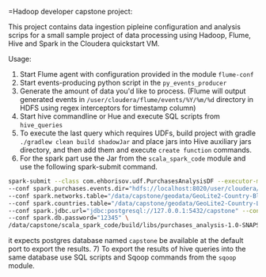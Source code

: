 =Hadoop developer capstone project:

This project contains data ingestion pipleine configuration and analysis scrips for a small sample project
of data processing using Hadoop, Flume, Hive and Spark in the Cloudera quickstart VM.

Usage:

1) Start Flume agent with configuration provided in the module `flume-conf`
2) Start events-producing python script in the `py_events_producer`
3) Generate the amount of data you'd like to process. (Flume will output generated events in
 `/user/cloudera/flume/events/%Y/%m/%d` directory in HDFS using regex interceptors for timestamp column)
4) Start hive commandline or Hue and execute SQL scripts from `hive_queries`
5) To execute the last query which requires UDFs, build project with gradle `./gradlew clean build shadowJar`
and place jars into Hive auxiliary jars directory, and then add them and execute `create function` commands.
6) For the spark part use the Jar from the `scala_spark_code` module and use the following spark-submit command.
```bash
spark-submit --class com.ehborisov.udf.PurchasesAnalysisDF --executor-memory 512m --driver-memory 512m  \
--conf spark.purchases.events.dir="hdfs://localhost:8020/user/cloudera/flume/events/year=2019/month=04/day={04,05,06,07,08,09,10}/" \
--conf spark.networks.table="/data/capstone/geodata/GeoLite2-Country-Blocks-IPv4.csv" \
--conf spark.countries.table="/data/capstone/geodata/GeoLite2-Country-Locations.csv" \
--conf spark.jdbc.url="jdbc:postgresql://127.0.0.1:5432/capstone" --conf spark.db.user="admin" \
--conf spark.db.password="12345" \
/data/capstone/scala_spark_code/build/libs/purchases_analysis-1.0-SNAPSHOT-all.jar
```

it expects postgres database named `capstone` be available at the default port to export the results. 
7) To export the results of hive queries into the same database use SQL scripts and Sqoop commands from the `sqoop`
module.
